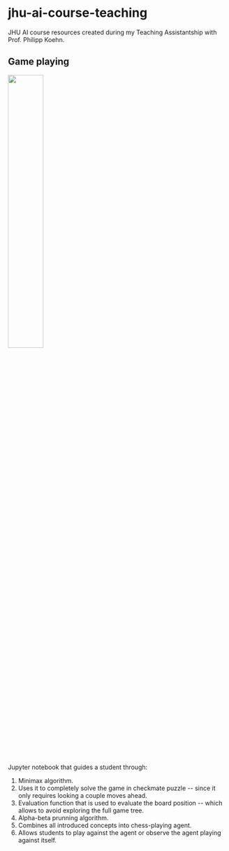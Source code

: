 # jhu-ai-course-teaching

JHU AI course resources created during my Teaching Assistantship with Prof. Philipp Koehn.

## Game playing

<img src="https://github.com/warmspringwinds/jhu-ai-course-teaching/blob/master/imgs/chess_puzzle_solution.gif" width="40%" align="middle">

Jupyter notebook that guides a student through:

1. Minimax algorithm.
2. Uses it to completely solve the game in checkmate puzzle -- since it only requires looking a couple moves ahead.
3. Evaluation function that is used to evaluate the board position -- which allows to avoid exploring the full game tree.
4. Alpha-beta prunning algorithm.
5. Combines all introduced concepts into chess-playing agent.
6. Allows students to play against the agent or observe the agent playing against itself.
